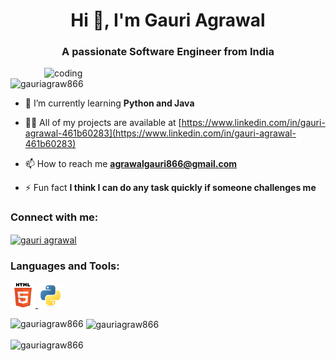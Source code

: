 <h1 align="center">Hi 👋, I'm Gauri Agrawal</h1>
<h3 align="center">A passionate Software Engineer from India</h3>
<img align="right"alt="coding"width="450"src="https://encrypted-tbn0.gstatic.com/images?q=tbn:ANd9GcTsfok2tNoJD1dAOV5kU3qjsiZHhhd6ib4O5Q&s">

<p align="left"> <img src="https://komarev.com/ghpvc/?username=gauriagraw866&label=Profile%20views&color=0e75b6&style=flat" alt="gauriagraw866" /> </p>

- 🌱 I’m currently learning **Python and Java**

- 👨‍💻 All of my projects are available at [https://www.linkedin.com/in/gauri-agrawal-461b60283](https://www.linkedin.com/in/gauri-agrawal-461b60283)

- 📫 How to reach me **agrawalgauri866@gmail.com**

- ⚡ Fun fact **I think I can do any task quickly if someone challenges me**

<h3 align="left">Connect with me:</h3>
<p align="left">
<a href="https://linkedin.com/in/gauri agrawal" target="blank"><img align="center" src="https://www.google.com/imgres?q=animated%20software%20engineer%20coding%20gif&imgurl=https%3A%2F%2Faster.cloud%2Fwp-content%2Fuploads%2F2022%2F11%2Fcompiling-code.gif&imgrefurl=https%3A%2F%2Faster.cloud%2F2022%2F11%2F28%2Fwhat-you-need-to-know-about-compiling-code%2F&docid=ajeyYRPcoFhq0M&tbnid=35X6L1D39_KDvM&vet=12ahUKEwiKs_Tev62GAxUgyzgGHX33A6wQM3oFCIcBEAA..i&w=500&h=500&hcb=2&ved=2ahUKEwiKs_Tev62GAxUgyzgGHX33A6wQM3oFCIcBEAA" alt="gauri agrawal" height="30" width="40" /></a>
</p>

<h3 align="left">Languages and Tools:</h3>
<p align="left"> <a href="https://www.w3.org/html/" target="_blank" rel="noreferrer"> <img src="https://raw.githubusercontent.com/devicons/devicon/master/icons/html5/html5-original-wordmark.svg" alt="html5" width="40" height="40"/> </a> <a href="https://www.python.org" target="_blank" rel="noreferrer"> <img src="https://raw.githubusercontent.com/devicons/devicon/master/icons/python/python-original.svg" alt="python" width="40" height="40"/> </a> </p>

<p><img align="left" src="https://github-readme-stats.vercel.app/api/top-langs?username=gauriagraw866&show_icons=true&locale=en&layout=compact" alt="gauriagraw866" /></p>

<p>&nbsp;<img align="center" src="https://github-readme-stats.vercel.app/api?username=gauriagraw866&show_icons=true&locale=en" alt="gauriagraw866" /></p>

<p><img align="center" src="https://github-readme-streak-stats.herokuapp.com/?user=gauriagraw866&" alt="gauriagraw866" /></p>
